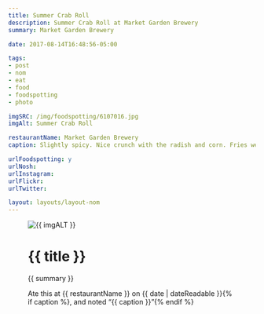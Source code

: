 ```yaml
---
title: Summer Crab Roll
description: Summer Crab Roll at Market Garden Brewery
summary: Market Garden Brewery

date: 2017-08-14T16:48:56-05:00

tags:
- post
- nom
- eat
- food
- foodspotting
- photo

imgSRC: /img/foodspotting/6107016.jpg
imgAlt: Summer Crab Roll

restaurantName: Market Garden Brewery
caption: Slightly spicy. Nice crunch with the radish and corn. Fries were good too.

urlFoodspotting: y
urlNosh:
urlInstagram:
urlFlickr:
urlTwitter:

layout: layouts/layout-nom
---
```

<figure class="nom">
	<img class="u-photo img-border" src="{{ imgSRC }}" alt="{{ imgALT }}">
	<figcaption>
		<h1 class="title p-name">{{ title }}</h1>
		<p class="summary">{{ summary }}</p>
		<p>Ate this at {{ restaurantName }} on <time class="dt-published" datetime="{{ date | dateIso }}">{{ date | dateReadable }}</time>{% if caption %}, and noted <q class="caption">{{ caption }}</q>{% endif %}
	</figcaption>
</figure>
